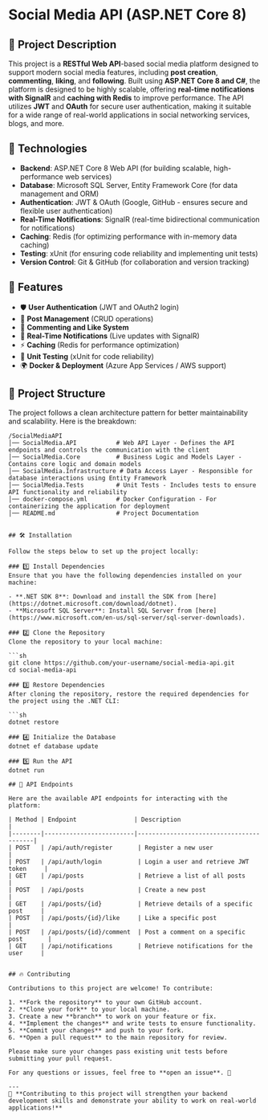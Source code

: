 # Social Media API (ASP.NET Core 8)

## 📌 Project Description
This project is a **RESTful Web API**-based social media platform designed to support modern social media features, including **post creation**, **commenting**, **liking**, and **following**. Built using **ASP.NET Core 8 and C#**, the platform is designed to be highly scalable, offering **real-time notifications with SignalR** and **caching with Redis** to improve performance. The API utilizes **JWT** and **OAuth** for secure user authentication, making it suitable for a wide range of real-world applications in social networking services, blogs, and more.

## 🚀 Technologies
- **Backend**: ASP.NET Core 8 Web API (for building scalable, high-performance web services)
- **Database**: Microsoft SQL Server, Entity Framework Core (for data management and ORM)
- **Authentication**: JWT & OAuth (Google, GitHub - ensures secure and flexible user authentication)
- **Real-Time Notifications**: SignalR (real-time bidirectional communication for notifications)
- **Caching**: Redis (for optimizing performance with in-memory data caching)
- **Testing**: xUnit (for ensuring code reliability and implementing unit tests)
- **Version Control**: Git & GitHub (for collaboration and version tracking)

## 📜 Features
- 🛡️ **User Authentication** (JWT and OAuth2 login)
- 📝 **Post Management** (CRUD operations)
- 💬 **Commenting and Like System**
- 🔔 **Real-Time Notifications** (Live updates with SignalR)
- ⚡ **Caching** (Redis for performance optimization)
- 🧪 **Unit Testing** (xUnit for code reliability)
- 🌍 **Docker & Deployment** (Azure App Services / AWS support)

## 📂 Project Structure
The project follows a clean architecture pattern for better maintainability and scalability. Here is the breakdown:

```plaintext
/SocialMediaAPI
│── SocialMedia.API           # Web API Layer - Defines the API endpoints and controls the communication with the client
│── SocialMedia.Core          # Business Logic and Models Layer - Contains core logic and domain models
│── SocialMedia.Infrastructure # Data Access Layer - Responsible for database interactions using Entity Framework
│── SocialMedia.Tests         # Unit Tests - Includes tests to ensure API functionality and reliability
│── docker-compose.yml        # Docker Configuration - For containerizing the application for deployment
│── README.md                 # Project Documentation


## 🛠️ Installation

Follow the steps below to set up the project locally:

### 1️⃣ Install Dependencies
Ensure that you have the following dependencies installed on your machine:

- **.NET SDK 8**: Download and install the SDK from [here](https://dotnet.microsoft.com/download/dotnet).
- **Microsoft SQL Server**: Install SQL Server from [here](https://www.microsoft.com/en-us/sql-server/sql-server-downloads).

### 2️⃣ Clone the Repository
Clone the repository to your local machine:

```sh
git clone https://github.com/your-username/social-media-api.git
cd social-media-api

### 3️⃣ Restore Dependencies
After cloning the repository, restore the required dependencies for the project using the .NET CLI:

```sh
dotnet restore

### 4️⃣ Initialize the Database
dotnet ef database update

### 5️⃣ Run the API
dotnet run

## 📌 API Endpoints

Here are the available API endpoints for interacting with the platform:

| Method | Endpoint                | Description                             |
|--------|-------------------------|-----------------------------------------|
| POST   | /api/auth/register       | Register a new user                     |
| POST   | /api/auth/login          | Login a user and retrieve JWT token     |
| GET    | /api/posts               | Retrieve a list of all posts            |
| POST   | /api/posts               | Create a new post                       |
| GET    | /api/posts/{id}          | Retrieve details of a specific post     |
| POST   | /api/posts/{id}/like     | Like a specific post                    |
| POST   | /api/posts/{id}/comment  | Post a comment on a specific post       |
| GET    | /api/notifications       | Retrieve notifications for the user     |


## 🔥 Contributing

Contributions to this project are welcome! To contribute:

1. **Fork the repository** to your own GitHub account.
2. **Clone your fork** to your local machine.
3. Create a new **branch** to work on your feature or fix.
4. **Implement the changes** and write tests to ensure functionality.
5. **Commit your changes** and push to your fork.
6. **Open a pull request** to the main repository for review.

Please make sure your changes pass existing unit tests before submitting your pull request.

For any questions or issues, feel free to **open an issue**. 🎯

---
🎉 **Contributing to this project will strengthen your backend development skills and demonstrate your ability to work on real-world applications!**


